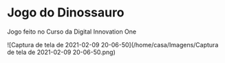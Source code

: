 # Jogo do Dinossauro 

Jogo feito no Curso da Digital Innovation One



![Captura de tela de 2021-02-09 20-06-50](/home/casa/Imagens/Captura de tela de 2021-02-09 20-06-50.png)

